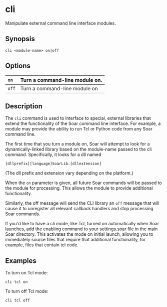 # cli #

Manipulate external command line interface modules.

## Synopsis ##

```
cli <module-name> on|off
```

## Options ##

| `on` | Turn a command-line module on. |
|:-----|:-------------------------------|
| `off` | Turn a command-line module on  |

## Description ##

The `cli` command is used to interface to special, external libraries that
extend the functionality of the Soar command line interface.  For example, a
module may provide the ability to run Tcl or Python code from any Soar command
line.

The first time that you turn a module on, Soar will attempt to look for a
dynamically-linked library based on the module-name passed to the cli command.
Specifically, it looks for a dll named

`[dllprefix][language]SoarLib.[dllextension]`

(The dll prefix and extension vary depending on the platform.)

When the `on` parameter is given, all future Soar commands will be passed to the
module for processing.  This allows the module to provide additional
functionality.

Similarly, the off message will send the CLI library an `off` message that will
cause it to unregister all relevant callback handlers and stop processing Soar
commands.

If you'd like to have a cli mode, like Tcl, turned on automatically when Soar
launches, add the enabling command to your settings.soar file in the main
Soar directory.  This activates the mode on initial launch, allowing you to
immediately source files that require that additional functionality, for example,
files that contain tcl code.

## Examples ##

To turn on Tcl mode:

```
cli tcl on
```

To turn off Tcl mode:

```
cli tcl off
```